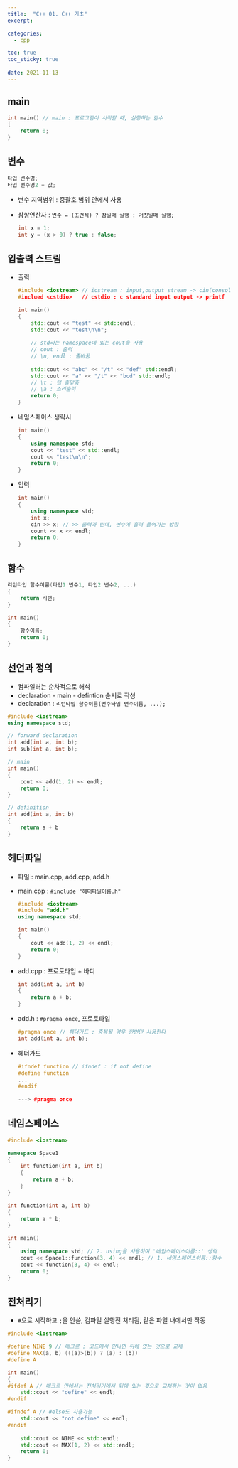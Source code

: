 ```yaml
---
title:  "C++ 01. C++ 기초"
excerpt:

categories:
  - cpp

toc: true
toc_sticky: true
 
date: 2021-11-13
---
```


## main

```cpp
int main() // main : 프로그램이 시작할 때, 실행하는 함수
{
    return 0;
}
```

## 변수

```cpp
타입 변수명;
타입 변수명2 = 값;
```

* 변수 지역범위 : 중괄호 범위 안에서 사용

* 삼항연산자 : `변수 = (조건식) ? 참일때 실행 : 거짓일때 실행;`

  ```cpp
  int x = 1;
  int y = (x > 0) ? true : false;
  ```

## 입출력 스트림

* 출력

  ```cpp
  #include <iostream> // iostream : input,output stream -> cin(console-in), cout, endl(endline)
  #inclued <cstdio>   // cstdio : c standard input output -> printf
  
  int main()
  {
      std::cout << "test" << std::endl;
      std::cout << "test\n\n";
    
      // std라는 namespace에 있는 cout을 사용
      // cout : 출력
      // \n, endl : 줄바꿈
    
      std::cout << "abc" << "/t" << "def" std::endl;
      std::cout << "a" << "/t" << "bcd" std::endl;
      // \t : 탭 줄맞춤
      // \a : 소리출력
      return 0;
  }
  ```

* 네임스페이스 생략시

  ```cpp
  int main()
  {
      using namespace std;
      cout << "test" << std::endl;
      cout << "test\n\n";
      return 0;
  }
  ```

* 입력

  ```cpp
  int main()
  {
      using namespace std;
      int x;
      cin >> x; // >> 출력과 반대, 변수에 흘러 들어가는 방향
      count << x << endl;
      return 0;
  }
  ```

## 함수

```cpp
리턴타입 함수이름(타입1 변수1, 타입2 변수2, ...)
{
    return 리턴;
}

int main()
{
    함수이름;
    return 0;
}
```

## 선언과 정의

* 컴파일러는 순차적으로 해석
* declaration - main - defintion 순서로 작성
* declaration : `리턴타입 함수이름(변수타입 변수이름, ...);`

```cpp
#include <iostream>
using namespace std;

// forward declaration
int add(int a, int b);
int sub(int a, int b);

// main
int main()
{
    cout << add(1, 2) << endl;
    return 0;
}

// definition
int add(int a, int b)
{
    return a + b
}
```

## 헤더파일

* 파일 : main.cpp, add.cpp, add.h

* main.cpp : `#include "헤더파일이름.h"`

    ```cpp
    #include <iostream>
    #include "add.h"
    using namespace std;

    int main()
    {
        cout << add(1, 2) << endl;
        return 0;
    }
    ```

* add.cpp : 프로토타입 + 바디

  ```cpp
  int add(int a, int b)
  {
      return a + b;   
  }
  ```

* add.h : `#pragma once`, 프로토타입

  ```cpp
  #pragma once // 헤더가드 : 중복될 경우 한번만 사용한다
  int add(int a, int b);
  ```

* 헤더가드

  ```cpp
  #ifndef function // ifndef : if not define
  #define function
  ...
  #endif
      
  ---> #pragma once
  ```

## 네임스페이스

```cpp
#include <iostream>

namespace Space1
{
    int function(int a, int b)
	{
    	return a + b;
	}
}

int function(int a, int b)
{
    return a * b;
}

int main()
{
    using namespace std; // 2. using을 사용하여 '네임스페이스이름::' 생략
    cout << Space1::function(3, 4) << endl; // 1. 네임스페이스이름::함수
    cout << function(3, 4) << endl;
    return 0;
}
```

## 전처리기

* `#`으로 시작하고 `;`을 안씀, 컴파일 실행전 처리됨, 같은 파일 내에서만 작동

```cpp
#include <iostream>

#define NINE 9 // 매크로 : 코드에서 만나면 뒤에 있는 것으로 교체
#define MAX(a, b) (((a)>(b)) ? (a) : (b))
#define A

int main()
{
#ifdef A // 매크로 안에서는 전처리기에서 뒤에 있는 것으로 교체하는 것이 없음
    std::cout << "define" << endl;
#endif

#ifndef A // #else도 사용가능
    std::cout << "not define" << endl;
#endif
    
    std::cout << NINE << std::endl;
    std::cout << MAX(1, 2) << std::endl;
    return 0;
}
```

